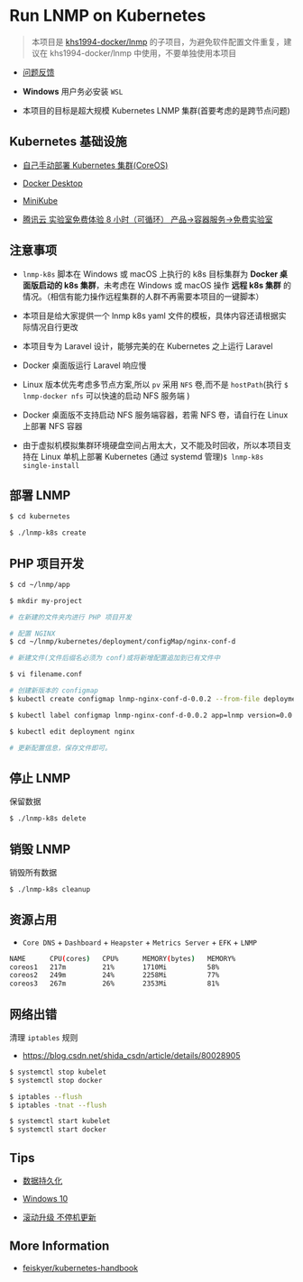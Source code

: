 # Run LNMP on Kubernetes

> 本项目是 [khs1994-docker/lnmp](https://github.com/khs1994-docker/lnmp) 的子项目，为避免软件配置文件重复，建议在 khs1994-docker/lnmp 中使用，不要单独使用本项目

* [问题反馈](https://github.com/khs1994-docker/lnmp/issues/122)

* **Windows** 用户务必安装 `WSL`

* 本项目的目标是超大规模 Kubernetes LNMP 集群(首要考虑的是跨节点问题)

## Kubernetes 基础设施

* [自己手动部署 Kubernetes 集群(CoreOS)](coreos)

* [Docker Desktop](docs/docker-desktop.md)

* [MiniKube](docs/minikube.md)

* [腾讯云 实验室免费体验 8 小时（可循环） 产品->容器服务->免费实验室 ](https://cloud.tencent.com/redirect.php?redirect=1005&cps_key=3a5255852d5db99dcd5da4c72f05df61&from=console)

## 注意事项

* `lnmp-k8s` 脚本在 Windows 或 macOS 上执行的 k8s 目标集群为 **Docker 桌面版启动的 k8s 集群**，未考虑在 Windows 或 macOS 操作 **远程 k8s 集群** 的情况。（相信有能力操作远程集群的人群不再需要本项目的一键脚本）

* 本项目是给大家提供一个 lnmp k8s yaml 文件的模板，具体内容还请根据实际情况自行更改

* 本项目专为 Laravel 设计，能够完美的在 Kubernetes 之上运行 Laravel

* Docker 桌面版运行 Laravel 响应慢

* Linux 版本优先考虑多节点方案,所以 `pv` 采用 `NFS` 卷,而不是 `hostPath`(执行 `$ lnmp-docker nfs` 可以快速的启动 NFS 服务端 )

* Docker 桌面版不支持启动 NFS 服务端容器，若需 NFS 卷，请自行在 Linux 上部署 NFS 容器

* 由于虚拟机模拟集群环境硬盘空间占用太大，又不能及时回收，所以本项目支持在 Linux 单机上部署 Kubernetes (通过 systemd 管理)`$ lnmp-k8s single-install`

## 部署 LNMP

```bash
$ cd kubernetes

$ ./lnmp-k8s create
```

## PHP 项目开发

```bash
$ cd ~/lnmp/app

$ mkdir my-project

# 在新建的文件夹内进行 PHP 项目开发

# 配置 NGINX
$ cd ~/lnmp/kubernetes/deployment/configMap/nginx-conf-d

# 新建文件(文件后缀名必须为 conf)或将新增配置追加到已有文件中

$ vi filename.conf

# 创建新版本的 configmap
$ kubectl create configmap lnmp-nginx-conf-d-0.0.2 --from-file deployment/configMap/nginx-conf-d

$ kubectl label configmap lnmp-nginx-conf-d-0.0.2 app=lnmp version=0.0.2

$ kubectl edit deployment nginx

# 更新配置信息，保存文件即可。
```

## 停止 LNMP

保留数据

```bash
$ ./lnmp-k8s delete
```

## 销毁 LNMP

销毁所有数据

```bash
$ ./lnmp-k8s cleanup
```

## 资源占用

* `Core DNS` + `Dashboard` + `Heapster` + `Metrics Server` + `EFK` + `LNMP`

```bash
NAME      CPU(cores)   CPU%      MEMORY(bytes)   MEMORY%
coreos1   217m         21%       1710Mi          58%
coreos2   249m         24%       2258Mi          77%
coreos3   267m         26%       2353Mi          81%
```

## 网络出错

清理 `iptables` 规则

* https://blog.csdn.net/shida_csdn/article/details/80028905

```bash
$ systemctl stop kubelet
$ systemctl stop docker

$ iptables --flush
$ iptables -tnat --flush

$ systemctl start kubelet
$ systemctl start docker
```

## Tips

* [数据持久化](docs/data.md)

* [Windows 10](docs/windows.md)

* [滚动升级 不停机更新](docs/rollout.md)

## More Information

* [feiskyer/kubernetes-handbook](https://github.com/feiskyer/kubernetes-handbook)
